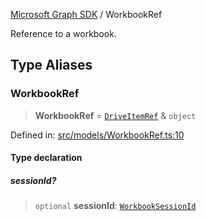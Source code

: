 [Microsoft Graph SDK](README.md) / WorkbookRef

Reference to a workbook.

## Type Aliases

### WorkbookRef

> **WorkbookRef** = [`DriveItemRef`](DriveItemRef.md#driveitemref) & `object`

Defined in: [src/models/WorkbookRef.ts:10](https://github.com/Future-Secure-AI/microsoft-graph/blob/main/src/models/WorkbookRef.ts#L10)

#### Type declaration

##### sessionId?

> `optional` **sessionId**: [`WorkbookSessionId`](WorkbookSessionId.md#workbooksessionid)
